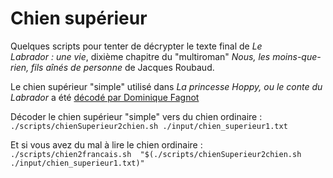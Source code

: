 # Chien supérieur

Quelques scripts pour tenter de décrypter le texte final de _Le Labrador : une vie_, dixième chapitre du "multiroman" _Nous, les moins-que-rien, fils aînés de personne_ de Jacques Roubaud.  

Le chien supérieur "simple" utilisé dans _La princesse Hoppy, ou le conte du Labrador_ a été [décodé par Dominique Fagnot](./doc/chien_superieur.pdf)

Décoder le chien supérieur "simple" vers du chien ordinaire : 
`./scripts/chienSuperieur2chien.sh ./input/chien_superieur1.txt`

Et si vous avez du mal à lire le chien ordinaire :
`./scripts/chien2francais.sh  "$(./scripts/chienSuperieur2chien.sh ./input/chien_superieur1.txt)"`
